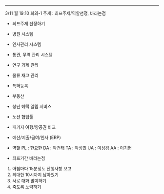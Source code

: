 
<hr>

3/11 월 19:10 회의-1
주제 : 최프주제/역할선정, 바라는점

* 최프주제 선정하기
- 병원 시스템
- 인사관리 시스템
- 통관, 무역 관리 시스템

- 연구 과제 관리 
- 물류 재고 관리
- 특허등록
- 부동산
- 청년 혜택 알림 서비스 
- 노션 협업툴
- 패키지 여행/항공권 비교
- 예산/지출/급여/인사 (ERP)

* 역할
PL : 한요한
DA : 박건태
TA : 박성민
UA : 이성경
AA : 이기현

* 최프기간 바라는점
1. 아침마다 15분정도 진행사항 보고
2. 최대한 10시까지 남아있기
3. 서로 대화 많이하기
4. 죽도록 노력하기




